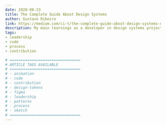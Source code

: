 ```yaml
---
date: 2020-08-23
title: The Complete Guide About Design Systems
author: Gustavo Ribeiro
link: https://medium.com/ci-t/the-complete-guide-about-design-systems-engineering-cd332cf520f2
description: My main learnings as a developer in design systems projects from engineering, design, and management aspects and build an entire design system from scratch.
tags:
- leadership
- code
- process
- contribution

# ================================
# ARTICLE TAGS AVAILABLE
# ================================
# - animation
# - code
# - contribution
# - design-tokens
# - figma
# - leadership
# - patterns
# - process
# - sketch
# ================================
---
```

